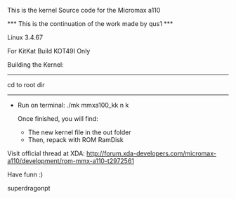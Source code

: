 This is the kernel Source code for the Micromax a110 

*** This is the continuation of the work made by qus1 ***

Linux 3.4.67

For KitKat Build KOT49I Only


Building the Kernel:
********************
cd to root dir
********************




- Run on terminal:   ./mk mmxa100_kk n k




  Once finished, you will find:
  - The new kernel file in the out folder 
  - Then, repack with ROM RamDisk
 



Visit official thread at XDA: http://forum.xda-developers.com/micromax-a110/development/rom-mmx-a110-t2972561


Have funn :)

superdragonpt 

